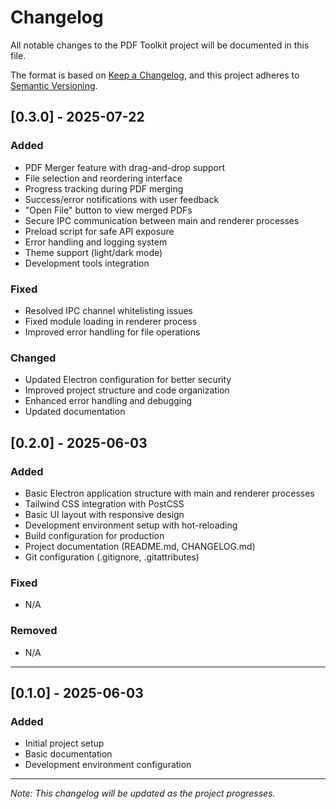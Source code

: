 # Changelog

All notable changes to the PDF Toolkit project will be documented in this file.

The format is based on [Keep a Changelog](https://keepachangelog.com/en/1.0.0/),
and this project adheres to [Semantic Versioning](https://semver.org/spec/v2.0.0.html).

## [0.3.0] - 2025-07-22
### Added
- PDF Merger feature with drag-and-drop support
- File selection and reordering interface
- Progress tracking during PDF merging
- Success/error notifications with user feedback
- "Open File" button to view merged PDFs
- Secure IPC communication between main and renderer processes
- Preload script for safe API exposure
- Error handling and logging system
- Theme support (light/dark mode)
- Development tools integration

### Fixed
- Resolved IPC channel whitelisting issues
- Fixed module loading in renderer process
- Improved error handling for file operations

### Changed
- Updated Electron configuration for better security
- Improved project structure and code organization
- Enhanced error handling and debugging
- Updated documentation

## [0.2.0] - 2025-06-03
### Added
- Basic Electron application structure with main and renderer processes
- Tailwind CSS integration with PostCSS
- Basic UI layout with responsive design
- Development environment setup with hot-reloading
- Build configuration for production
- Project documentation (README.md, CHANGELOG.md)
- Git configuration (.gitignore, .gitattributes)

### Fixed
- N/A

### Removed
- N/A

---
## [0.1.0] - 2025-06-03
### Added
- Initial project setup
- Basic documentation
- Development environment configuration

---
*Note: This changelog will be updated as the project progresses.*
